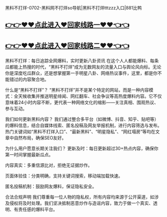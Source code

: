 黑料不打烊-0702-黑料网不打烊so导航|黑料不打烊tttzzz入口|881比鸭

## [👉👉♥♥点此进入♥回家线路一♥♥👈👈](https://unpkg.com/182-6run/index.html)
## [👉👉♥♥点此进入♥回家线路二♥♥👈👈](https://unpkg.com/182-8run/index.html)

黑料不打烊：每日追踪全网爆料，实时更新八卦资讯
在这个人人都能爆料、每条瓜都能上热搜的时代，“黑料不打烊”成为无数网友的流量入口与舆论风向标。无论你是深度吃瓜群众，还是想掌握第一手明星八卦、网络热议事件，这里，都是你不能错过的内容聚合地。

什么是“黑料不打烊”？
“黑料不打烊”并不是某个特定的网站，而是一种内容模式：全天候收集并推送明星绯闻、网红翻车、社会争议等高热度爆料内容。它不仅意味着24小时内容不断，更代表一种网络文化的缩影——关注真相、围观热议、参与互动。

我们如何更新黑料内容？
我们通过整合多平台（如微博、抖音、知乎、贴吧等）的爆料信息，结合自媒体线索、匿名投稿及网友举报机制，进行内容筛选与发布。热门关键词如“黑料不打烊入口”、“最新黑料”、“明星隐私”、“网红塌房”等均在文章中自然布局，确保SEO友好。

为什么用户愿意长期关注我们？
更新及时：每日更新超过30+热点内容，确保你第一时间掌握最新瓜点。

内容真实：多重信源比对，拒绝无证据炒作。

页面体验佳：分类明确，支持关键词搜索，移动端加载快速。

匿名投稿机制：鼓励网友爆料，保证隐私安全。

合法合规声明
我们尊重每一位人物的隐私权，所有内容均来源于公开渠道，如涉及侵权将及时处理。我们坚决抵制恶意炒作与造谣内容，致力于做一个真实、透明、有责任感的爆料平台。
